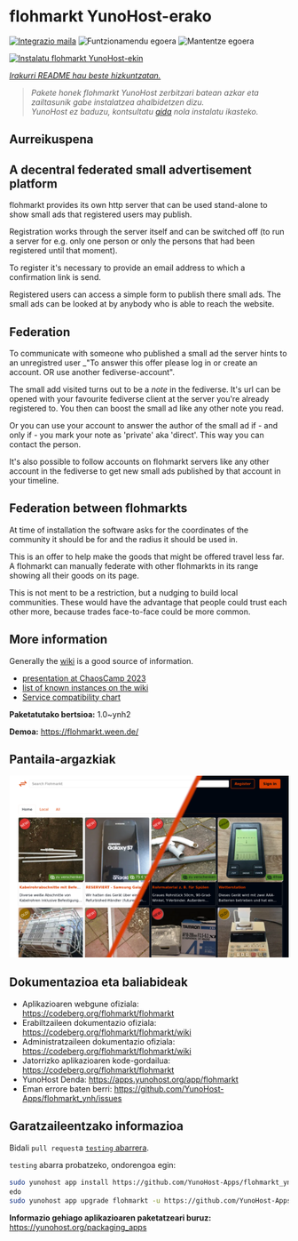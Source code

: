<!--
Ohart ongi: README hau automatikoki sortu da <https://github.com/YunoHost/apps/tree/master/tools/readme_generator>ri esker
EZ editatu eskuz.
-->

# flohmarkt YunoHost-erako

[![Integrazio maila](https://dash.yunohost.org/integration/flohmarkt.svg)](https://dash.yunohost.org/appci/app/flohmarkt) ![Funtzionamendu egoera](https://ci-apps.yunohost.org/ci/badges/flohmarkt.status.svg) ![Mantentze egoera](https://ci-apps.yunohost.org/ci/badges/flohmarkt.maintain.svg)

[![Instalatu flohmarkt YunoHost-ekin](https://install-app.yunohost.org/install-with-yunohost.svg)](https://install-app.yunohost.org/?app=flohmarkt)

*[Irakurri README hau beste hizkuntzatan.](./ALL_README.md)*

> *Pakete honek flohmarkt YunoHost zerbitzari batean azkar eta zailtasunik gabe instalatzea ahalbidetzen dizu.*  
> *YunoHost ez baduzu, kontsultatu [gida](https://yunohost.org/install) nola instalatu ikasteko.*

## Aurreikuspena

## A decentral federated small advertisement platform

flohmarkt provides its own http server that can be used stand-alone to show small ads that registered users may publish. 

Registration works through the server itself and can be switched off (to run a server for e.g. only one person or only the persons that had been registered until that moment).

To register it's necessary to provide an email address to which a confirmation link is send.

Registered users can access a simple form to publish there small ads. The small ads can be looked at by anybody who is able to reach the website.

## Federation

To communicate with someone who published a small ad the server hints to an unregistred user _"To answer this offer please log in or create an account. OR use another fediverse-account".

The small add visited turns out to be a _note_ in the fediverse. It's url can be opened with your favourite fediverse client at the server you're already registered to. You then can boost the small ad like any other note you read.

Or you can use your account to answer the author of the small ad if - and only if - you mark your note as 'private' aka 'direct'. This way you can contact the person.

It's also possible to follow accounts on flohmarkt servers like any other account in the fediverse to get new small ads published by that account in your timeline.

## Federation between flohmarkts

At time of installation the software asks for the coordinates of the community it should be for and the radius it should be used in.

This is an offer to help make the goods that might be offered travel less far. A flohmarkt can manually federate with other flohmarkts in its range showing all their goods on its page.

This is not ment to be a restriction, but a nudging to build local communities. These would have the advantage that people could trust each other more, because trades face-to-face could be more common.

## More information

Generally the [wiki](https://codeberg.org/flohmarkt/flohmarkt/wiki) is a good source of information.

* [presentation at ChaosCamp 2023](https://media.ccc.de/v/camp2023-57168-flohmarkt#l=eng&t=213)
* [list of known instances on the wiki](https://codeberg.org/flohmarkt/flohmarkt/wiki/flohmarkt-instances)
* [Service compatibility chart](https://codeberg.org/flohmarkt/flohmarkt/wiki/Service-compatibility-chart)


**Paketatutako bertsioa:** 1.0~ynh2

**Demoa:** <https://flohmarkt.ween.de/>

## Pantaila-argazkiak

![flohmarkt(r)en pantaila-argazkia](./doc/screenshots/screenshot.png)

## Dokumentazioa eta baliabideak

- Aplikazioaren webgune ofiziala: <https://codeberg.org/flohmarkt/flohmarkt>
- Erabiltzaileen dokumentazio ofiziala: <https://codeberg.org/flohmarkt/flohmarkt/wiki>
- Administratzaileen dokumentazio ofiziala: <https://codeberg.org/flohmarkt/flohmarkt/wiki>
- Jatorrizko aplikazioaren kode-gordailua: <https://codeberg.org/flohmarkt/flohmarkt>
- YunoHost Denda: <https://apps.yunohost.org/app/flohmarkt>
- Eman errore baten berri: <https://github.com/YunoHost-Apps/flohmarkt_ynh/issues>

## Garatzaileentzako informazioa

Bidali `pull request`a [`testing` abarrera](https://github.com/YunoHost-Apps/flohmarkt_ynh/tree/testing).

`testing` abarra probatzeko, ondorengoa egin:

```bash
sudo yunohost app install https://github.com/YunoHost-Apps/flohmarkt_ynh/tree/testing --debug
edo
sudo yunohost app upgrade flohmarkt -u https://github.com/YunoHost-Apps/flohmarkt_ynh/tree/testing --debug
```

**Informazio gehiago aplikazioaren paketatzeari buruz:** <https://yunohost.org/packaging_apps>
